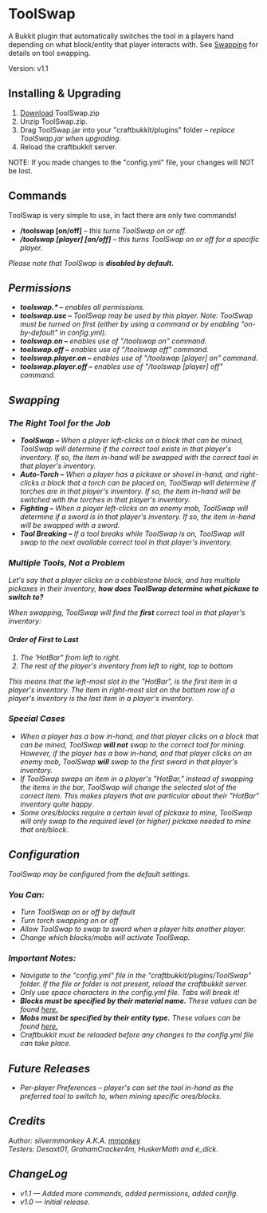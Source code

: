 <h1>ToolSwap</h1>
<p>A Bukkit plugin that automatically switches the tool in a players hand depending on what block/entity that player interacts with. See <a href="https://github.com/mmonkey/ToolSwap/tree/master#swapping">Swapping</a> for details on tool swapping.</p>
<p>Version: v1.1</p>

<h2>Installing & Upgrading</h2>
<ol>
  <li><a href="http://dev.bukkit.org/bukkit-plugins/toolswap/">Download</a> ToolSwap.zip</li>
  <li>Unzip ToolSwap.zip.</li>
  <li>Drag ToolSwap.jar into your "craftbukkit/plugins" folder <em>&ndash; replace ToolSwap.jar when upgrading.</em></li>
  <li>Reload the craftbukkit server.</li>
</ol>
<p>NOTE: If you made changes to the "config.yml" file, your changes will NOT be lost.</p>

<h2>Commands</h2>
<p>ToolSwap is very simple to use, in fact there are only two commands!</p>
<ul>
  <li><b>/toolswap [on/off]</b> <em>&ndash; this turns ToolSwap on or off.<em></li>
  <li><b>/toolswap [player] [on/off]</b> <em>&ndash; this turns ToolSwap on or off for a specific player.<em></li>
</ul>
<p>Please note that ToolSwap is <b>disabled by default.</b></p>

<h2>Permissions</h2>
<ul>
  <li><b>toolswap.* &ndash;</b> enables all permissions.</li>
  <li><b>toolswap.use &ndash;</b> ToolSwap may be used by this player. <em>Note: ToolSwap must be turned on first (either by using a command or by enabling "on-by-default" in config.yml).</em></li>
  <li><b>toolswap.on &ndash;</b> enables use of "/toolswap on" command.</li>
  <li><b>toolswap.off &ndash;</b> enables use of "/toolswap off" command.</li>
  <li><b>toolswap.player.on &ndash;</b> enables use of "/toolswap [player] on" command.</li>
  <li><b>toolswap.player.off &ndash;</b> enables use of "/toolswap [player] off" command.</li>
</ul>

<h2>Swapping</h2>

<h3>The Right Tool for the Job</h3>
<ul>
  <li><b>ToolSwap &ndash;</b> When a player left-clicks on a block that can be mined, ToolSwap will determine if the correct tool exists in that player's inventory.  If so, the item in-hand will be swapped with the correct tool in that player's inventory.</li>
  <li><b>Auto-Torch &ndash;</b> When a player has a pickaxe or shovel in-hand, and right-clicks a block that a torch can be placed on, ToolSwap will determine if torches are in that player's inventory. If so, the item in-hand will be switched with the torches in that player's inventory.</li>
  <li><b>Fighting &ndash;</b> When a player left-clicks on an enemy mob, ToolSwap will determine if a sword is in that player's inventory. If so, the item in-hand will be swapped with a sword.</li>
  <li><b>Tool Breaking &ndash;</b> If a tool breaks while ToolSwap is on, ToolSwap will swap to the next available correct tool in that player's inventory.</li>
</ul>
    
<h3>Multiple Tools, Not a Problem</h3>
<p>Let's say that a player clicks on a cobblestone block, and has multiple pickaxes in their inventory, <b>how does ToolSwap determine what pickaxe to switch to?</b></p>
<p>When swapping, ToolSwap will find the <b>first</b> correct tool in that player's inventory:</p>

<h4>Order of First to Last</h4>
<ol>
  <li>The 'HotBar" from left to right.</li>
  <li>The rest of the player's inventory from left to right, top to bottom</li>
</ol>
<p>This means that the left-most slot in the "HotBar", is the <em>first</em> item in a player's inventory. The item in right-most slot on the bottom row of a player's inventory is the <em>last</em> item in a player's inventory.</p>

<h3>Special Cases</h3>
<ul>
  <li>When a player has a bow in-hand, and that player clicks on a block that can be mined, ToolSwap <b>will not</b> swap to the correct tool for mining. However, if the player has a bow in-hand, and that player clicks on an enemy mob, ToolSwap <b>will</b> swap to the first sword in that player's inventory.</li>
  <li>If ToolSwap swaps an item in a player's "HotBar," instead of swapping the items in the bar, ToolSwap will change the selected slot of the correct item. This makes players that are particular about their "HotBar" inventory quite happy.</li>
  <li>Some ores/blocks require a certain level of pickaxe to mine, ToolSwap will only swap to the required level (or higher) pickaxe needed to mine that ore/block.</li>
</ul>

<h2>Configuration</h2>
<p>ToolSwap may be configured from the default settings.</p>
<h3>You Can:</h3>
<ul>
  <li>Turn ToolSwap on or off by default</li>
  <li>Turn torch swapping on or off</li>
  <li>Allow ToolSwap to swap to sword when a player hits another player.</li>
  <li>Change which blocks/mobs will activate ToolSwap.</li>
</ul> 

<h3>Important Notes:</h3>
<ul>
  <li>Navigate to the "config.yml" file in the "craftbukkit/plugins/ToolSwap" folder. If the file or folder is not present, reload the craftbukkit server.</li>
  <li>Only use space characters in the config.yml file. Tabs will break it!</li>
  <li><b>Blocks must be specified by their material name.</b> These values can be found <a href="http://jd.bukkit.org/dev/apidocs/org/bukkit/Material.html" target="_blank">here.</a></li>
  <li><b>Mobs must be specified by their entity type.</b> These values can be found <a href="http://jd.bukkit.org/dev/apidocs/org/bukkit/entity/EntityType.html" target="_blank">here.</a></li>
  <li>Craftbukkit must be reloaded before any changes to the config.yml file can take place.</li>
</ul>

<h2>Future Releases</h2>
<ul>
   <li>Per-player Preferences &ndash; player's can set the tool in-hand as the preferred tool to switch to, when mining specific ores/blocks.</li>
</ul>

<h2>Credits</h2>
<p>Author: silvermmonkey A.K.A. <a href="http://forums.bukkit.org/members/mmonkey.90802399/">mmonkey</a><br>
Testers: Desaxt01, GrahamCracker4m, HuskerMath and e_dick.</p>

<h2>ChangeLog</h2>
<ul>
  <li>v1.1 <em>&mdash; Added more commands, added permissions, added config.</em></li>
  <li>v1.0 <em>&mdash; Initial release.</em></li>
</ul>